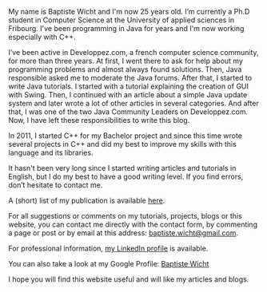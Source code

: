 My name is Baptiste Wicht and I'm now 25 years old. I’m currently a Ph.D student in Computer Science at the University of applied sciences in Fribourg. I've been programming in Java for years and I'm now working especially with C++.

I’ve been active in Developpez.com, a french computer science community, for more than three years. At first, I went there to ask for help about my programming problems and almost always found solutions. Then, Java responsible asked me to moderate the Java forums. After that, I started to write Java tutorials. I started with a tutorial explaining the creation of GUI with Swing. Then, I continued with an article about a simple Java update system and later wrote a lot of other articles in several categories. And after that, I was one of the two Java Community Leaders on Developpez.com. Now, I have left these responsibilities to write this blog.

In 2011, I started C++ for my Bachelor project and since this time wrote several projects in C++ and did my best to improve my skills with this language and its libraries.

It hasn't been very long since I started writing articles and tutorials in English, but I do my best to have a good writing level. If you find errors, don’t hesitate to contact me.

A (short) list of my publication is available [here](/publications/).

For all suggestions or comments on my tutorials, projects, blogs or this website, you can contact me directly with the contact form, by commenting a page or post or by email at this address: [baptiste.wicht@gmail.com](mailto:baptiste-wicht@gmail.com).

For professional information, [my LinkedIn profile](http://www.linkedin.com/in/baptistewicht) is available.

You can also take a look at my Google Profile: [Baptiste Wicht](https://plus.google.com/103113673902796202116)

I hope you will find this website useful and will like my articles and blogs.